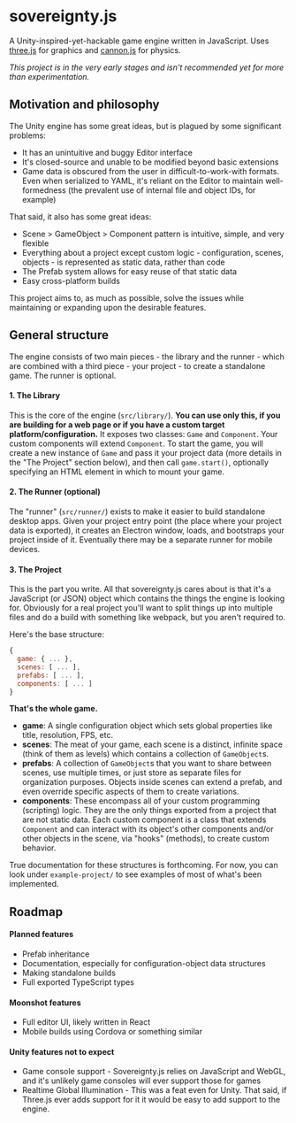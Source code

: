 
# sovereignty.js
A Unity-inspired-yet-hackable game engine written in JavaScript. Uses [three.js](https://github.com/mrdoob/three.js/) for graphics and [cannon.js](https://github.com/schteppe/cannon.js) for physics.

*This project is in the very early stages and isn't recommended yet for more than experimentation.*

## Motivation and philosophy
The Unity engine has some great ideas, but is plagued by some significant problems:
- It has an unintuitive and buggy Editor interface
- It's closed-source and unable to be modified beyond basic extensions
- Game data is obscured from the user in difficult-to-work-with formats. Even when serialized to YAML, it's reliant on the Editor to maintain well-formedness (the prevalent use of internal file and object IDs, for example)

That said, it also has some great ideas:
- Scene > GameObject > Component pattern is intuitive, simple, and very flexible
- Everything about a project except custom logic - configuration, scenes, objects - is represented as static data, rather than code
- The Prefab system allows for easy reuse of that static data
- Easy cross-platform builds

This project aims to, as much as possible, solve the issues while maintaining or expanding upon the desirable features.

## General structure
The engine consists of two main pieces - the library and the runner - which are combined with a third piece - your project - to create a standalone game. The runner is optional.

#### 1. The Library
This is the core of the engine (`src/library/`). **You can use only this, if you are building for a web page or if you have a custom target platform/configuration.** It exposes two classes: `Game` and `Component`. Your custom components will extend `Component`. To start the game, you will create a new instance of `Game` and pass it your project data (more details in the "The Project" section below), and then call `game.start()`, optionally specifying an HTML element in which to mount your game.

#### 2. The Runner (optional)
The "runner" (`src/runner/`) exists to make it easier to build standalone desktop apps. Given your project entry point (the place where your project data is exported), it creates an Electron window, loads, and bootstraps your project inside of it. Eventually there may be a separate runner for mobile devices.

#### 3. The Project
This is the part you write. All that sovereignty.js cares about is that it's a JavaScript (or JSON) object which contains the things the engine is looking for. Obviously for a real project you'll want to split things up into multiple files and do a build with something like webpack, but you aren't required to.

Here's the base structure:
```javascript
{
  game: { ... },
  scenes: [ ... ],
  prefabs: [ ... ],
  components: [ ... ]
}
```

**That's the whole game.**

- **game**: A single configuration object which sets global properties like title, resolution, FPS, etc.
- **scenes**: The meat of your game, each scene is a distinct, infinite space (think of them as levels) which contains a collection of `GameObject`s.
- **prefabs**: A collection of `GameObject`s that you want to share between scenes, use multiple times, or just store as separate files for organization purposes. Objects inside scenes can extend a prefab, and even override specific aspects of them to create variations.
- **components**: These encompass all of your custom programming (scripting) logic. They are the only things exported from a project that are not static data. Each custom component is a class that extends `Component` and can interact with its object's other components and/or other objects in the scene, via "hooks" (methods), to create custom behavior.

True documentation for these structures is forthcoming. For now, you can look under `example-project/` to see examples of most of what's been implemented.

## Roadmap
#### Planned features
- Prefab inheritance
- Documentation, especially for configuration-object data structures
- Making standalone builds
- Full exported TypeScript types

#### Moonshot features
- Full editor UI, likely written in React
- Mobile builds using Cordova or something similar

#### Unity features not to expect
- Game console support - Sovereignty.js relies on JavaScript and WebGL, and it's unlikely game consoles will ever support those for games
- Realtime Global Illumination - This was a feat even for Unity. That said, if Three.js ever adds support for it it would be easy to add support to the engine.
